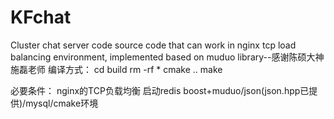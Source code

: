 # KFchat
Cluster chat server code source code that can work in nginx tcp load balancing environment, implemented based on muduo library--感谢陈硕大神施磊老师
编译方式：
cd build
rm -rf *
cmake ..
make

必要条件：
nginx的TCP负载均衡
启动redis
boost+muduo/json(json.hpp已提供)/mysql/cmake环境
